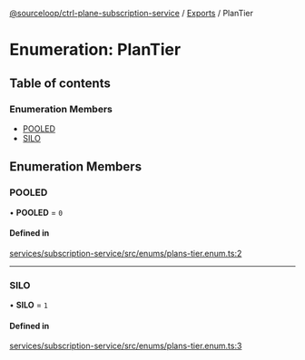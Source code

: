 [@sourceloop/ctrl-plane-subscription-service](../README.md) / [Exports](../modules.md) / PlanTier

# Enumeration: PlanTier

## Table of contents

### Enumeration Members

- [POOLED](PlanTier.md#pooled)
- [SILO](PlanTier.md#silo)

## Enumeration Members

### POOLED

• **POOLED** = ``0``

#### Defined in

[services/subscription-service/src/enums/plans-tier.enum.ts:2](https://github.com/sourcefuse/arc-saas/blob/c6084d0/services/subscription-service/src/enums/plans-tier.enum.ts#L2)

___

### SILO

• **SILO** = ``1``

#### Defined in

[services/subscription-service/src/enums/plans-tier.enum.ts:3](https://github.com/sourcefuse/arc-saas/blob/c6084d0/services/subscription-service/src/enums/plans-tier.enum.ts#L3)
